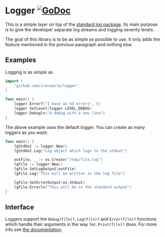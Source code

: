 # Logger [![GoDoc](https://godoc.org/github.com/ironsmile/logger?status.png)](http://godoc.org/github.com/ironsmile/logger)

This is a simple layer on top of the [standard log package](http://golang.org/pkg/log/). Its main purpose is to give the developer separate log streams and logging severity levels.

The goal of this library is to be as simple as possible to use. It only adds the feature mentioned in the previous paragraph and nothing else.

## Examples

Logging is as simple as 

```go
import (
    "github.com/ironsmile/logger"
)

func main() {
    logger.Errorf("I have an %d errors", 5)
    logger.SetLevel(logger.LEVEL_DEBUG)
    logger.Debugln("A debug with a new line")
}
```

The above example uses the default logger. You can create as many loggers as you want:

```go
func main() {
    lgStdOut := logger.New()
    lgStdOut.Log("Log object which logs to the stdout")

    outFile, _ := os.Create("/tmp/file.log")
    lgFile := logger.New()
    lgFile.SetLogOutput(outFile)
    lgFile.Log("This will be written in the log file")

    lgFile.SetErrorOutput(os.Stdout)
    lgFile.Errorln("This will be in the standard output")
}
```

## Interface

Loggers support the `Debug(f|ln)?`, `Log(f|ln)?` and `Error(f|ln)?` functions which handle their arguments in the way `fmt.Print(f|ln)?` does. For more info see [the documentation](godoc.org/github.com/ironsmile/logger).
